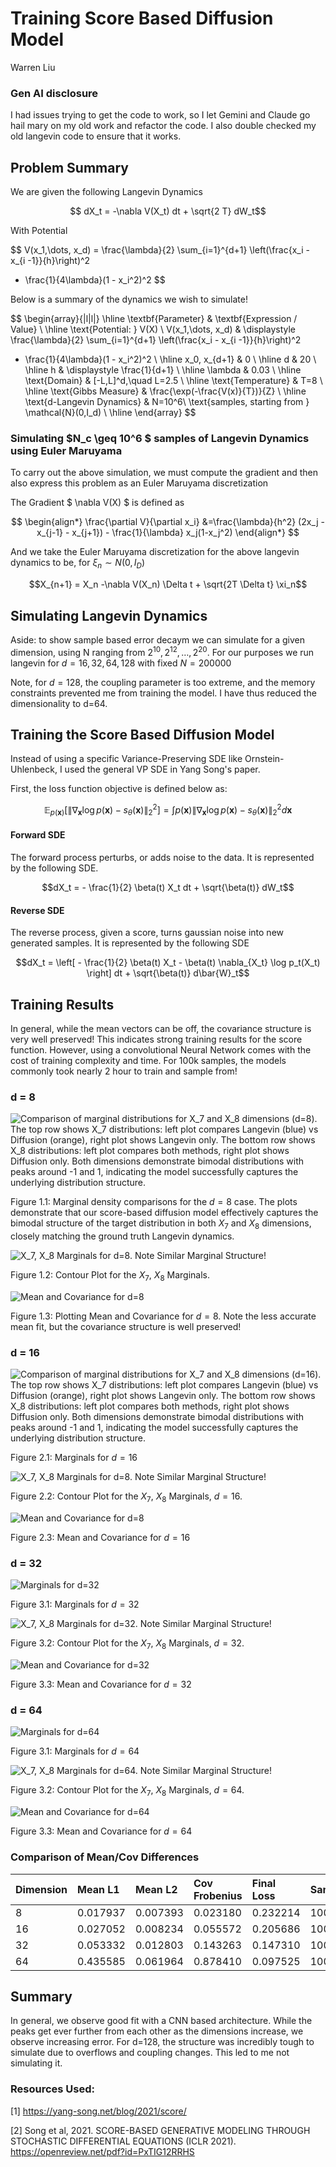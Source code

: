 # Training Score Based Diffusion Model

Warren Liu

### Gen AI disclosure

I had issues trying to get the code to work, so I let Gemini and Claude go hail mary on my old work and refactor the code. I also double checked my old langevin code to ensure that it works.

## Problem Summary

We are given the following Langevin Dynamics

$$ dX_t = -\nabla V(X_t) dt + \sqrt{2 T} dW_t$$

With Potential

$$ V(x_1,\dots, x_d)
= \frac{\lambda}{2} \sum_{i=1}^{d+1}
  \left(\frac{x_i - x_{i -1}}{h}\right)^2
  + \frac{1}{4\lambda}(1 - x_i^2)^2 $$

Below is a summary of the dynamics we wish to simulate!

$$
\begin{array}{|l|l|}
\hline
\textbf{Parameter} & \textbf{Expression / Value} \\
\hline
\text{Potential: } V(X) \\ V(x_1,\dots, x_d)  &
\displaystyle
\frac{\lambda}{2} \sum_{i=1}^{d+1}
  \left(\frac{x_i - x_{i -1}}{h}\right)^2
  + \frac{1}{4\lambda}(1 - x_i^2)^2 \\
\hline
x_0, x_{d+1} & 0 \\
\hline
d & 20 \\
\hline
h & \displaystyle \frac{1}{d+1} \\
\hline
\lambda & 0.03 \\
\hline
\text{Domain} & [-L,L]^d,\quad L=2.5 \\
\hline
\text{Temperature} & T=8 \\
\hline
\text{Gibbs Measure} & \frac{\exp(-\frac{V(x)}{T})}{Z} \\
\hline
\text{d-Langevin Dynamics} & N=10^6\ \text{samples, starting from } \mathcal{N}(0,I_d) \\
\hline
\end{array}
$$


### Simulating $N_c \geq 10^6 $ samples of Langevin Dynamics using Euler Maruyama

To carry out the above simulation, we must compute the gradient and then also express this problem as an Euler Maruyama discretization

The Gradient $ \nabla V(X) $ is defined as

$$
\begin{align*} 
\frac{\partial V}{\partial x_i} &=\frac{\lambda}{h^2} (2x_j - x_{j-1} - x_{j+1}) - \frac{1}{\lambda} x_j(1-x_j^2)
\end{align*}
$$

And we take the Euler Maruyama discretization for the above langevin dynamics to be, for $\xi_n \sim N(0, I_D)$

$$X_{n+1} = X_n -\nabla V(X_n) \Delta t + \sqrt{2T \Delta t} \xi_n$$

## Simulating Langevin Dynamics

Aside: to show sample based error decaym we can simulate for a given dimension, using N ranging from $2^{10}, 2^{12}, \dots, 2^{20}$. For our purposes we run langevin for $d = 16, 32, 64, 128$ with fixed $N = 200000$

Note, for $d=128$, the coupling parameter is too extreme, and the memory constraints prevented me from training the model. I have thus reduced the dimensionality to d=64.


## Training the Score Based Diffusion Model

Instead of using a specific Variance-Preserving SDE like Ornstein-Uhlenbeck, I used the general VP SDE in Yang Song's paper.

First, the loss function objective is defined below as:

$$\mathbb{E}_{p(\mathbf{x})} [\|\nabla_{\mathbf{x}} \log p(\mathbf{x}) - s_{\theta}(\mathbf{x})\|_{2}^{2}] = \int p(\mathbf{x}) \|\nabla_{\mathbf{x}} \log p(\mathbf{x}) - s_{\theta}(\mathbf{x})\|_{2}^{2} d\mathbf{x}$$

#### Forward SDE

The forward process perturbs, or adds noise to the data. It is represented by the following SDE.

$$dX_t = - \frac{1}{2} \beta(t) X_t dt + \sqrt{\beta(t)} dW_t$$

#### Reverse SDE

The reverse process, given a score, turns gaussian noise into new generated samples. It is represented by the following SDE

$$dX_t = \left[ - \frac{1}{2} \beta(t) X_t - \beta(t) \nabla_{X_t} \log p_t(X_t) \right] dt + \sqrt{\beta(t)} d\bar{W}_t$$

## Training Results

In general, while the mean vectors can be off, the covariance structure is very well preserved! This indicates strong training results for the score function. However, using a convolutional Neural Network comes with the cost of training complexity and time. For 100k samples, the models commonly took nearly 2 hour to train and sample from!

<div style="page-break-after: always;"></div>

### d = 8

![Comparison of marginal distributions for X_7 and X_8 dimensions (d=8). The top row shows X_7 distributions: left plot compares Langevin (blue) vs Diffusion (orange), right plot shows Langevin only. The bottom row shows X_8 distributions: left plot compares both methods, right plot shows Diffusion only. Both dimensions demonstrate bimodal distributions with peaks around -1 and 1, indicating the model successfully captures the underlying distribution structure.](media/marginal_plots_d8.png)

Figure 1.1: Marginal density comparisons for the $d=8$ case. The plots demonstrate that our score-based diffusion model effectively captures the bimodal structure of the target distribution in both $X_7$ and $X_8$ dimensions, closely matching the ground truth Langevin dynamics.

![X_7, X_8 Marginals for d=8. Note Similar Marginal Structure!](media/contour_plots_d8.png)

Figure 1.2: Contour Plot for the $X_7$, $X_8$ Marginals.

![Mean and Covariance for d=8](media/meancov_d8.png)

Figure 1.3: Plotting Mean and Covariance for $d=8$. Note the less accurate mean fit, but the covariance structure is well preserved!

<div style="page-break-after: always;"></div>

### d = 16

![Comparison of marginal distributions for X_7 and X_8 dimensions (d=16). The top row shows X_7 distributions: left plot compares Langevin (blue) vs Diffusion (orange), right plot shows Langevin only. The bottom row shows X_8 distributions: left plot compares both methods, right plot shows Diffusion only. Both dimensions demonstrate bimodal distributions with peaks around -1 and 1, indicating the model successfully captures the underlying distribution structure.](media/marginal_plots_d16.png)

Figure 2.1: Marginals for $d=16$

![X_7, X_8 Marginals for d=8. Note Similar Marginal Structure!](media/contour_plots_d16.png)

Figure 2.2: Contour Plot for the $X_7$, $X_8$ Marginals, $d=16$.

![Mean and Covariance for d=8](media/meancov_d16.png)

Figure 2.3: Mean and Covariance for $d=16$

<div style="page-break-after: always;"></div>

### d = 32

![Marginals for d=32](media/marginal_plots_d32.png)

Figure 3.1: Marginals for $d=32$

![X_7, X_8 Marginals for d=32. Note Similar Marginal Structure!](media/contour_plots_d32.png)

Figure 3.2: Contour Plot for the $X_7$, $X_8$ Marginals, $d=32$.

![Mean and Covariance for d=32](media/meancov_d32.png)

Figure 3.3: Mean and Covariance for $d=32$

<div style="page-break-after: always;"></div>

### d = 64

![Marginals for d=64](media/marginal_plots_d64.png)

Figure 3.1: Marginals for $d=64$

![X_7, X_8 Marginals for d=64. Note Similar Marginal Structure!](media/contour_plots_d64.png)

Figure 3.2: Contour Plot for the $X_7$, $X_8$ Marginals, $d=64$.

![Mean and Covariance for d=64](media/meancov_d64.png)

Figure 3.3: Mean and Covariance for $d=64$

<div style="page-break-after: always;"></div>


### Comparison of Mean/Cov Differences

| Dimension | Mean L1 | Mean L2 | Cov Frobenius | Final Loss | Samples |
| :--- | :--- | :--- | :--- | :--- | :--- |
| 8 | 0.017937 | 0.007393 | 0.023180 | 0.232214 | 100000 |
| 16 | 0.027052 | 0.008234 | 0.055572 | 0.205686 | 100000 |
| 32 | 0.053332 | 0.012803 | 0.143263 | 0.147310 | 100000 |
| 64 | 0.435585 | 0.061964 | 0.878410 | 0.097525 | 100000 |


## Summary

In general, we observe good fit with a CNN based architecture. While the peaks get ever further from each other as the dimensions increase, we observe increasing error. For d=128, the structure was incredibly tough to simulate due to overflows and coupling changes. This led to me not simulating it.


### Resources Used:

[1] https://yang-song.net/blog/2021/score/

[2] Song et al, 2021. SCORE-BASED GENERATIVE MODELING THROUGH STOCHASTIC DIFFERENTIAL EQUATIONS (ICLR 2021). https://openreview.net/pdf?id=PxTIG12RRHS
